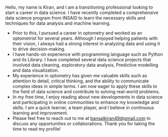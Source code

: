 Hello, my name is Kiran, and I am a transitioning professional looking to start a career in data science. I have recently completed a comprehensive data science program from INSAID to learn the necessary skills and techniques for data analysis and machine learning.
- Prior to this, I pursued a career in optometry and worked as an optometrist for several years. Although I enjoyed helping patients with their vision, I always had a strong interest in analyzing data and using it to drive decision-making.
- I have hands-on experience with programming language such as Python and its Library. I have completed several data science projects that involved data cleaning, exploratory data analysis, Predictive modelling and data visualization.
- My experience in optometry has given me valuable skills such as attention to detail, critical thinking, and the ability to communicate complex ideas in simple terms. I am now eager to apply these skills to the field of data science and contribute to solving real-world problems.
- In my free time, I enjoy reading about new developments in data science and participating in online communities to enhance my knowledge and skills. I am a quick learner, a team player, and I believe in continuous learning and improvement.
- Please feel free to reach out to me at bansalkiran49@gmail.com to discuss any opportunities or collaborations. Thank you for taking the time to read my profile!
